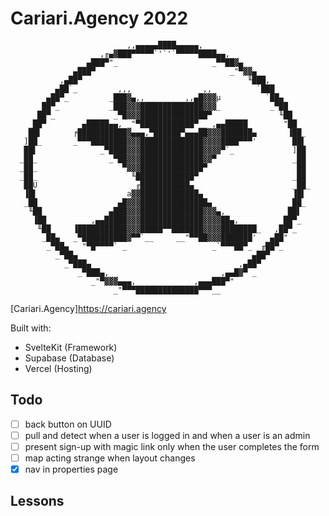 # Cariari.Agency 2022

```ansi
                          ,,▄▄▄▄▄████▄▄▄▄▄,
                    ,╓▄▓███▀▀▀▀▀`'`'`▀▀▀▀▀████▄▄,
                 ▄███▀"_                     _▀▀██▓▄
              ▄███▀                              _"▀▓▓▄
           ,▄██▀                                     ╙███,
          ▄██`_         ,,,                ,,          `███
        ▄██▀_         _███▓▄,,         ,,▄█▓▓▓µ          `██▄
       ██▀_           _███▓▓▓██████████████▓▓▓_           _▀██
      ██▀_             _▀█▓▓▓███████████████▀               ╙██
    _██▀        ▄█████▄▄, _"▀████████████▀__ ,▄▄█████        "██
    ██▌       ╒███████████▓▄▄▄,▀██████▀▄▄▄██▓▓▓███████▄       ▐██_
   ]██_       _▀▀▀████████▓▓▓██████████████▓▓▓▓████▀▀▀'        ██▌
   ██▌              _▀████▓▓▓██████████████▓▓▓▓▀`_             ]██
  _██_                _▀██▓▓▓██████████████▓▓▀                 _██
  _██_                   ▀▓▓▓██████████████▀                    ██
  _██_                     ╙█████████████▀                     _██
   ██U                      ╓███████████▄                      _██_
   ▐█▌                    a▓▓█████████████▄                    ▐█▌
   _██                  ▄█▓▓▓███████████████▄                 _██_
    ╙██               ▄███▓▓▓██████████████▓▓▓▄,              ██▌
     ▐██          ,▄▄█████▓▓▓██████████████▓▓▓▓██▄,          ██▀_
      ╙██     ▐███████████▓▓▓█████▀▀███████▓▓▓▓████████_   ,██▀_
       _██▄   _▀██████████▓▀▀`__     __"▀▀██▓▓▓███████'   ▄██"
        _▀██▄   "▀█▀▀▀▀` _                   _`▀▀▀██▀_  ╓██▀_
          _▀██▄                                       ▄██▀
            _▀███▄                                 ,▄██▀
               _▀███▄,                         ,▄▄█▓▀ _
                  _"▀▓▓▓▄▄▄,             ,▄▄▄███▀"
                       _"▀▀▀██████████████▀▀▀__
```

[Cariari.Agency]<https://cariari.agency>

Built with:

- SvelteKit (Framework)
- Supabase (Database)
- Vercel (Hosting)

## Todo

- [ ] back button on UUID
- [ ] pull and detect when a user is logged in and when a user is an admin
- [ ] present sign-up with magic link only when the user completes the form
- [ ] map acting strange when layout changes
- [x] nav in properties page

## Lessons
